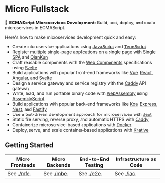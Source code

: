 # Micro Fullstack

:maple_leaf: **ECMAScript Microservices Development**: Build, test, deploy, and scale microservices in ECMAScript.

Here's how to make microservices development quick and easy:

- Create microservice applications using [JavaScript][javascript] and [TypeScript][typescript]
- Register multiple single-page applications on a single page with [Single SPA][single spa] and [QianKun][qiankun]
- Craft reusable components with the [Web Components][web components] specifications using [Svelte][svelte]
- Build applications with popular front-end frameworks like [Vue][vue], [React][react], [Angular][angular], and [Svelte][svelte]
- Design a service gateway and service registry with the [Caddy][caddy] API gateway
- Write, load, and run portable binary code with [WebAssembly][webassembly] using [AssemblyScript][assemblyscript]
- Build applications with popular back-end frameworks like [Koa][koa], [Express][express], [Nest][nest], and [Fastify][fastify]
- Use a test-driven development approach for microservices with [Jest][jest]
- Static file serving, reverse proxy, and automatic HTTPS with [Caddy][caddy]
- Containerize microservice-based applications with [Docker][docker]
- Deploy, serve, and scale container-based applications with [Knative][knative]

[javascript]: https://developer.mozilla.org/en-US/docs/Web/JavaScript
[typescript]: https://www.typescriptlang.org/
[single spa]: https://single-spa.js.org/
[qiankun]: https://qiankun.umijs.org/
[web components]: https://www.webcomponents.org/
[svelte]: https://svelte.dev/
[vue]: https://vuejs.org/
[react]: https://reactjs.org/
[angular]: https://angular.io/
[caddy]: https://caddyserver.com/
[webassembly]: https://webassembly.org/
[assemblyscript]: https://www.assemblyscript.org/
[koa]: https://koajs.com/
[express]: https://expressjs.com/
[nest]: https://nestjs.com/
[fastify]: https://www.fastify.io/
[jest]: https://jestjs.io/
[docker]: https://www.docker.com/
[knative]: https://knative.dev/

## Getting Started

| Micro Frontends     | Micro Backends      | End-to-End Testing  | Infrastructure as Code |
| ------------------- | ------------------- | ------------------- | ---------------------- |
| See [./mfe](./mfe). | See [./mbe](./mbe). | See [./e2e](./e2e). | See [./iac](./iac).    |
